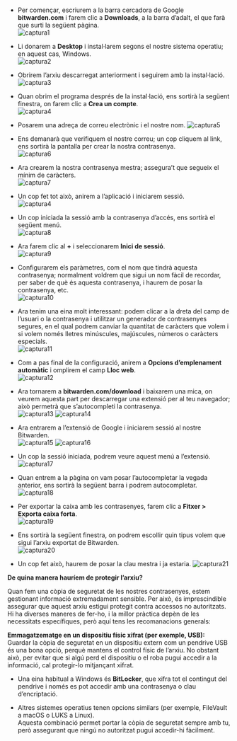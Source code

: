 

#### 

- Per començar, escriurem a la barra cercadora de Google **bitwarden.com** i farem clic a **Downloads**, a la barra d’adalt, el que farà que surti la següent pàgina.  
  ![captura1](img/image1.png)  
- Li donarem a **Desktop** i instal·larem segons el nostre sistema operatiu; en aquest cas, Windows.  
  ![captura2](img/image2.png)  
- Obrirem l’arxiu descarregat anteriorment i seguirem amb la instal·lació.  
  ![captura3](img/image3.png)

- Quan obrim el programa després de la instal·lació, ens sortirà la següent finestra, on farem clic a **Crea un compte**.  
  ![captura4](img/image4.png)  
- Posarem una adreça de correu electrònic i el nostre nom.
  ![captura5](img/image5.png)  
- Ens demanarà que verifiquem el nostre correu; un cop cliquem al link, ens sortirà la pantalla per crear la nostra contrasenya.  
  ![captura6](img/image6.png)  
- Ara crearem la nostra contrasenya mestra; assegura’t que segueix el mínim de caràcters.  
  ![captura7](img/image7.png)  
- Un cop fet tot això, anirem a l’aplicació i iniciarem sessió.  
  ![captura4](img/image4.png)  
- Un cop iniciada la sessió amb la contrasenya d’accés, ens sortirà el següent menú.  
  ![captura8](img/image8.png)

- Ara farem clic al **\+** i seleccionarem **Inici de sessió**.  
  ![captura9](img/image9.png)  
- Configurarem els paràmetres, com el nom que tindrà aquesta contrasenya; normalment voldrem que sigui un nom fàcil de recordar, per saber de què és aquesta contrasenya, i haurem de posar la contrasenya, etc.  
  ![captura10](img/image10.png)  
- Ara tenim una eina molt interessant: podem clicar a la dreta del camp de l’usuari o la contrasenya i utilitzar un generador de contrasenyes segures, en el qual podrem canviar la quantitat de caràcters que volem i si volem només lletres minúscules, majúscules, números o caràcters especials.  
  ![captura11](img/image11.png)  
- Com a pas final de la configuració, anirem a **Opcions d’emplenament automàtic** i omplirem el camp **Lloc web**.  
  ![captura12](img/image12.png)  
- Ara tornarem a **bitwarden.com/download** i baixarem una mica, on veurem aquesta part per descarregar una extensió per al teu navegador; això permetrà que s’autocompleti la contrasenya.  
  ![captura13](img/image13.png)
  ![captura14](img/image14.png)  
- Ara entrarem a l’extensió de Google i iniciarem sessió al nostre Bitwarden.  
  ![captura15](img/image15.png)
  ![captura16](img/image16.png)
- Un cop la sessió iniciada, podrem veure aquest menú a l’extensió.  
  ![captura17](img/image17.png)  
- Quan entrem a la pàgina on vam posar l’autocompletar la vegada anterior, ens sortirà la següent barra i podrem autocompletar.  
  ![captura18](img/image18.png)  
- Per exportar la caixa amb les contrasenyes, farem clic a **Fitxer \> Exporta caixa forta**.  
  ![captura19](img/image19.png)
- Ens sortirà la següent finestra, on podrem escollir quin tipus volem que sigui l’arxiu exportat de Bitwarden.  
  ![captura20](img/image20.png)
- Un cop fet això, haurem de posar la clau mestra i ja estaria.
  ![captura21](img/image21.png)

**De quina manera hauríem de protegir l’arxiu?**

Quan fem una còpia de seguretat de les nostres contrasenyes, estem gestionant informació extremadament sensible. Per això, és imprescindible assegurar que aquest arxiu estigui protegit contra accessos no autoritzats. Hi ha diverses maneres de fer-ho, i la millor pràctica depèn de les necessitats específiques, però aquí tens les recomanacions generals:

**Emmagatzematge en un dispositiu físic xifrat (per exemple, USB):**  
 Guardar la còpia de seguretat en un dispositiu extern com un pendrive USB és una bona opció, perquè mantens el control físic de l’arxiu. No obstant això, per evitar que si algú perd el dispositiu o el roba pugui accedir a la informació, cal protegir-lo mitjançant xifrat.

* Una eina habitual a Windows és **BitLocker**, que xifra tot el contingut del pendrive i només es pot accedir amb una contrasenya o clau d’encriptació.

* Altres sistemes operatius tenen opcions similars (per exemple, FileVault a macOS o LUKS a Linux).  
   Aquesta combinació permet portar la còpia de seguretat sempre amb tu, però assegurant que ningú no autoritzat pugui accedir-hi fàcilment.
